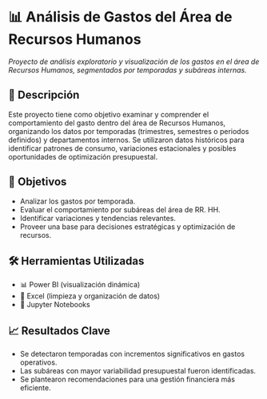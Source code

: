  <h1>📊 Análisis de Gastos del Área de Recursos Humanos</h1>
  <p><em>Proyecto de análisis exploratorio y visualización de los gastos en el área de Recursos Humanos, segmentados por temporadas y subáreas internas.</em></p>

  <h2>📌 Descripción</h2>
  <p>Este proyecto tiene como objetivo examinar y comprender el comportamiento del gasto dentro del área de Recursos Humanos, organizando los datos por temporadas (trimestres, semestres o periodos definidos) y departamentos internos. Se utilizaron datos históricos para identificar patrones de consumo, variaciones estacionales y posibles oportunidades de optimización presupuestal.</p>

  <h2>🎯 Objetivos</h2>
  <ul>
    <li>Analizar los gastos por temporada.</li>
    <li>Evaluar el comportamiento por subáreas del área de RR. HH.</li>
    <li>Identificar variaciones y tendencias relevantes.</li>
    <li>Proveer una base para decisiones estratégicas y optimización de recursos.</li>
  </ul>

  <h2>🛠️ Herramientas Utilizadas</h2>
  <ul>
    <li>📊 Power BI (visualización dinámica)</li>
    <li>📁 Excel (limpieza y organización de datos)</li>
    <li>📌 Jupyter Notebooks</li>
  </ul>

  <h2>📈 Resultados Clave</h2>
  <ul>
    <li>Se detectaron temporadas con incrementos significativos en gastos operativos.</li>
    <li>Las subáreas con mayor variabilidad presupuestal fueron identificadas.</li>
    <li>Se plantearon recomendaciones para una gestión financiera más eficiente.</li>
  </ul>
